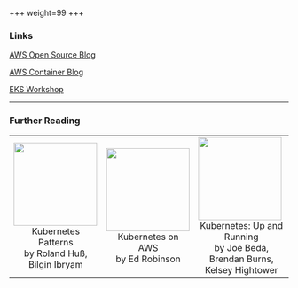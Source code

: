 +++
weight=99
+++

### Links
[AWS Open Source Blog](https://aws.amazon.com/blogs/opensource/)

[AWS Container Blog](https://aws.amazon.com/blogs/containers/)

[EKS Workshop](https://eksworkshop.com)

---

### Further Reading

<table>
  <tr>
  <td><a href="https://www.oreilly.com/library/view/kubernetes-patterns/9781492050278/"><img src="https://www.safaribooksonline.com/library/cover/9781492050278/360h/" height=150 /></a>
  <font size=3><center>Kubernetes Patterns <br>by Roland Huß, Bilgin Ibryam</center></font></td>

  <td><a href="https://www.oreilly.com/library/view/kubernetes-on-aws/9781788390071/"><img src="https://www.safaribooksonline.com/library/cover/9781788390071/360h/" height=150 /></a>
  <font size=3><center>Kubernetes on AWS<br>by Ed Robinson</center></font></td>

  <td><a href="https://www.oreilly.com/library/view/kubernetes-up-and/9781491935668/"><img src="https://www.safaribooksonline.com/library/cover/9781491935668/360h/" height=150 /></a>
  <font size=3><center>Kubernetes: Up and Running <br>by Joe Beda, Brendan Burns, Kelsey Hightower</center></font></td>
  </tr>
</table>
